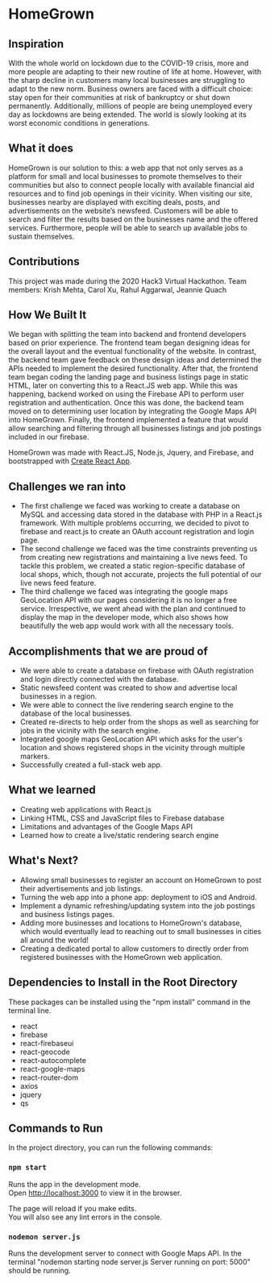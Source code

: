# HomeGrown

## Inspiration

With the whole world on lockdown due to the COVID-19 crisis, more and more people are adapting to their new routine of life at home. However, with the sharp decline in customers many local businesses are struggling to adapt to the new norm. Business owners are faced with a difficult choice: stay open for their communities at risk of bankruptcy or shut down permanently. Additionally, millions of people are being unemployed every day as lockdowns are being extended. The world is slowly looking at its worst economic conditions in generations.
 
## What it does

HomeGrown is our solution to this: a web app that not only serves as a platform for small and local businesses to promote themselves to their communities but also to connect people locally with available financial aid resources and to find job openings in their vicinity.
When visiting our site, businesses nearby are displayed with exciting deals, posts, and advertisements on the website’s newsfeed. Customers will be able to search and filter the results based on the businesses name and the offered services. Furthermore, people will be able to search up available jobs to sustain themselves.
 
## Contributions

This project was made during the 2020 Hack3 Virtual Hackathon.
Team members:
Krish Mehta, Carol Xu, Rahul Aggarwal, Jeannie Quach

## How We Built It

We began with splitting the team into backend and frontend developers based on prior experience. The frontend team began designing ideas for the overall layout and the eventual functionality of the website. In contrast, the backend team gave feedback on these design ideas and determined the APIs needed to implement the desired functionality.
After that, the frontend team began coding the landing page and business listings page in static HTML, later on converting this to a React.JS web app. While this was happening, backend worked on using the Firebase API to perform user registration and authentication. Once this was done, the backend team moved on to determining user location by integrating the Google Maps API into HomeGrown. Finally, the frontend implemented a feature that would allow searching and filtering through all businesses listings and job postings included in our firebase.

HomeGrown was made with React.JS, Node.js, Jquery, and Firebase, and bootstrapped with [Create React App](https://github.com/facebook/create-react-app).
 
## Challenges we ran into
* The first challenge we faced was working to create a database on MySQL and accessing data stored in the database with PHP in a React.js framework. With multiple problems occurring, we decided to pivot to firebase and react.js to create an OAuth account registration and login page.
* The second challenge we faced was the time constraints preventing us from creating new registrations and maintaining a live news feed. To tackle this problem, we created a static region-specific database of local shops, which, though not accurate, projects the full potential of our live news feed feature.
* The third challenge we faced was integrating the google maps GeoLocation API with our pages considering it is no longer a free service. Irrespective, we went ahead with the plan and continued to display the map in the developer mode, which also shows how beautifully the web app would work with all the necessary tools.
 
## Accomplishments that we are proud of
 
* We were able to create a database on firebase with OAuth registration and login directly connected with the database.
* Static newsfeed content was created to show and advertise local businesses in a region.
* We were able to connect the live rendering search engine to the database of the local businesses. 
* Created re-directs to help order from the shops as well as searching for jobs in the vicinity with the search engine.
* Integrated google maps GeoLocation API which asks for the user's location and shows registered shops in the vicinity through multiple markers.
* Successfully created a full-stack web app.
 
## What we learned
* Creating web applications with React.js
* Linking HTML, CSS and JavaScript files to Firebase database
* Limitations and advantages of the Google Maps API
* Learned how to create a live/static rendering search engine
 
## What's Next?
* Allowing small businesses to register an account on HomeGrown to post their advertisements and job listings.
* Turning the web app into a phone app: deployment to iOS and Android.
* Implement a dynamic refreshing/updating system into the job postings and business listings pages.
* Adding more businesses and locations to HomeGrown's database, which would eventually  lead to reaching out to small businesses in cities all around the world!
* Creating a dedicated portal to allow customers to directly order from registered businesses with the HomeGrown web application.
 
## Dependencies to Install in the Root Directory
 
These packages can be installed using the "npm install" command in the terminal line.
 
- react
- firebase
- react-firebaseui
- react-geocode
- react-autocomplete
- react-google-maps
- react-router-dom
- axios
- jquery
- qs
 
## Commands to Run
 
In the project directory, you can run the following commands:
 
### `npm start`
 
Runs the app in the development mode.<br />
Open [http://localhost:3000](http://localhost:3000) to view it in the browser.
 
The page will reload if you make edits.<br />
You will also see any lint errors in the console.
 
### `nodemon server.js`
 
Runs the development server to connect with Google Maps API. In the terminal "nodemon starting node server.js Server running on port: 5000" should be running.
